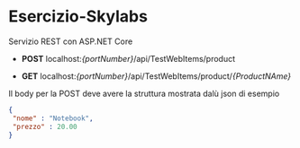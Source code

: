 # Esercizio-Skylabs
Servizio REST con ASP.NET Core

- **POST**  localhost:*{portNumber}*/api/TestWebItems/product

- **GET**   localhost:*{portNumber}*/api/TestWebItems/product/*{ProductNAme}*

Il body per la POST deve avere la struttura mostrata dalù json di esempio

```json
{
 "nome" : "Notebook",
 "prezzo" : 20.00
}
```